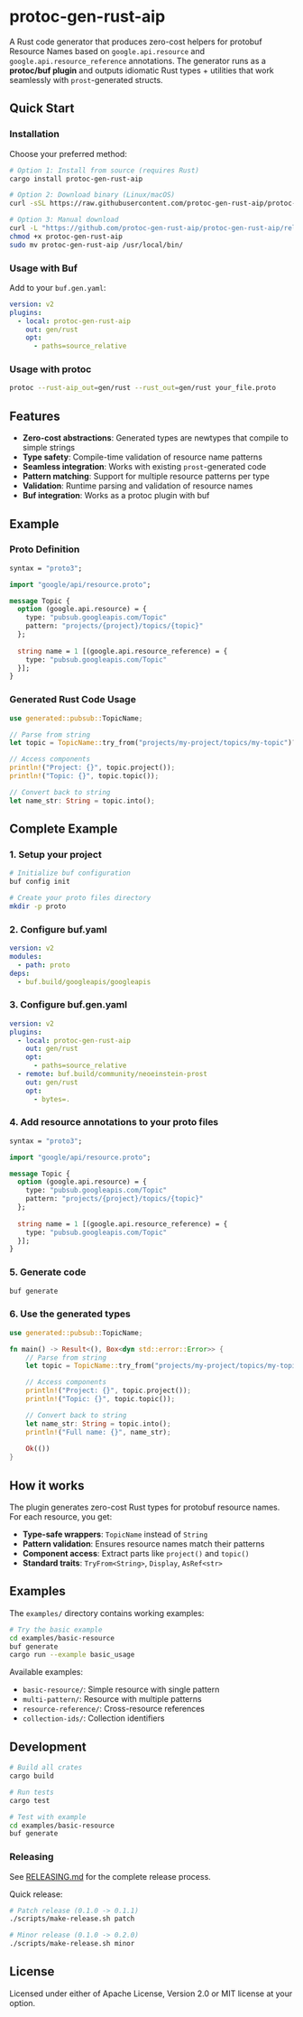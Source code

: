 # protoc-gen-rust-aip

A Rust code generator that produces zero-cost helpers for protobuf Resource Names based on `google.api.resource` and `google.api.resource_reference` annotations. The generator runs as a **protoc/buf plugin** and outputs idiomatic Rust types + utilities that work seamlessly with `prost`-generated structs.


## Quick Start

### Installation

Choose your preferred method:

```bash
# Option 1: Install from source (requires Rust)
cargo install protoc-gen-rust-aip

# Option 2: Download binary (Linux/macOS)
curl -sSL https://raw.githubusercontent.com/protoc-gen-rust-aip/protoc-gen-rust-aip/main/install.sh | bash

# Option 3: Manual download
curl -L "https://github.com/protoc-gen-rust-aip/protoc-gen-rust-aip/releases/latest/download/protoc-gen-rust-aip-$(uname -s | tr '[:upper:]' '[:lower:]')-$(uname -m)" -o protoc-gen-rust-aip
chmod +x protoc-gen-rust-aip
sudo mv protoc-gen-rust-aip /usr/local/bin/
```

### Usage with Buf

Add to your `buf.gen.yaml`:

```yaml
version: v2
plugins:
  - local: protoc-gen-rust-aip
    out: gen/rust
    opt:
      - paths=source_relative
```

### Usage with protoc

```bash
protoc --rust-aip_out=gen/rust --rust_out=gen/rust your_file.proto
```

## Features

- **Zero-cost abstractions**: Generated types are newtypes that compile to simple strings
- **Type safety**: Compile-time validation of resource name patterns
- **Seamless integration**: Works with existing `prost`-generated code
- **Pattern matching**: Support for multiple resource patterns per type
- **Validation**: Runtime parsing and validation of resource names
- **Buf integration**: Works as a protoc plugin with buf

## Example

### Proto Definition

```protobuf
syntax = "proto3";

import "google/api/resource.proto";

message Topic {
  option (google.api.resource) = {
    type: "pubsub.googleapis.com/Topic"
    pattern: "projects/{project}/topics/{topic}"
  };
  
  string name = 1 [(google.api.resource_reference) = {
    type: "pubsub.googleapis.com/Topic"
  }];
}
```

### Generated Rust Code Usage

```rust
use generated::pubsub::TopicName;

// Parse from string
let topic = TopicName::try_from("projects/my-project/topics/my-topic")?;

// Access components
println!("Project: {}", topic.project());
println!("Topic: {}", topic.topic());

// Convert back to string
let name_str: String = topic.into();
```

## Complete Example

### 1. Setup your project

```bash
# Initialize buf configuration
buf config init

# Create your proto files directory
mkdir -p proto
```

### 2. Configure buf.yaml

```yaml
version: v2
modules:
  - path: proto
deps:
  - buf.build/googleapis/googleapis
```

### 3. Configure buf.gen.yaml

```yaml
version: v2
plugins:
  - local: protoc-gen-rust-aip
    out: gen/rust
    opt:
      - paths=source_relative
  - remote: buf.build/community/neoeinstein-prost
    out: gen/rust
    opt: 
      - bytes=.
```

### 4. Add resource annotations to your proto files

```protobuf
syntax = "proto3";

import "google/api/resource.proto";

message Topic {
  option (google.api.resource) = {
    type: "pubsub.googleapis.com/Topic"
    pattern: "projects/{project}/topics/{topic}"
  };
  
  string name = 1 [(google.api.resource_reference) = {
    type: "pubsub.googleapis.com/Topic"
  }];
}
```

### 5. Generate code

```bash
buf generate
```

### 6. Use the generated types

```rust
use generated::pubsub::TopicName;

fn main() -> Result<(), Box<dyn std::error::Error>> {
    // Parse from string
    let topic = TopicName::try_from("projects/my-project/topics/my-topic")?;

    // Access components
    println!("Project: {}", topic.project());
    println!("Topic: {}", topic.topic());

    // Convert back to string
    let name_str: String = topic.into();
    println!("Full name: {}", name_str);
    
    Ok(())
}
```

## How it works

The plugin generates zero-cost Rust types for protobuf resource names. For each resource, you get:

- **Type-safe wrappers**: `TopicName` instead of `String`
- **Pattern validation**: Ensures resource names match their patterns
- **Component access**: Extract parts like `project()` and `topic()` 
- **Standard traits**: `TryFrom<String>`, `Display`, `AsRef<str>`

## Examples

The `examples/` directory contains working examples:

```bash
# Try the basic example
cd examples/basic-resource
buf generate
cargo run --example basic_usage
```

Available examples:
- `basic-resource/`: Simple resource with single pattern
- `multi-pattern/`: Resource with multiple patterns  
- `resource-reference/`: Cross-resource references
- `collection-ids/`: Collection identifiers

## Development

```bash
# Build all crates
cargo build

# Run tests
cargo test

# Test with example
cd examples/basic-resource
buf generate
```

### Releasing

See [RELEASING.md](RELEASING.md) for the complete release process.

Quick release:
```bash
# Patch release (0.1.0 -> 0.1.1)
./scripts/make-release.sh patch

# Minor release (0.1.0 -> 0.2.0)  
./scripts/make-release.sh minor
```

## License

Licensed under either of Apache License, Version 2.0 or MIT license at your option.
